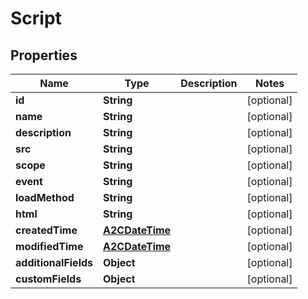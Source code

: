 

# Script

## Properties

Name | Type | Description | Notes
------------ | ------------- | ------------- | -------------
**id** | **String** |  |  [optional]
**name** | **String** |  |  [optional]
**description** | **String** |  |  [optional]
**src** | **String** |  |  [optional]
**scope** | **String** |  |  [optional]
**event** | **String** |  |  [optional]
**loadMethod** | **String** |  |  [optional]
**html** | **String** |  |  [optional]
**createdTime** | [**A2CDateTime**](A2CDateTime.md) |  |  [optional]
**modifiedTime** | [**A2CDateTime**](A2CDateTime.md) |  |  [optional]
**additionalFields** | **Object** |  |  [optional]
**customFields** | **Object** |  |  [optional]





